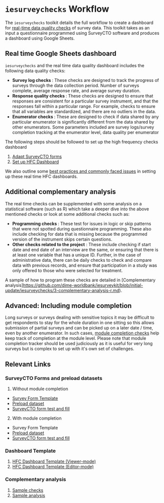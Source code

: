 # `iesurveychecks` Workflow

The `iesurveychecks` toolkit details the full workflow to create a dashboard for [real-time data quality checks](https://dimewiki.worldbank.org/High_Frequency_Checks) of survey data. This toolkit takes as an input a questionnaire programmed using SurveyCTO software and produces a dashboard using Google Sheets.


## Real time Google Sheets dashboard

`iesurveychecks` and the real time data quality dashboard includes the following data quality checks:

* <b> Survey log checks </b> : These checks are designed to track the progress of surveys through the data collection period. Number of surveys complete, average response rate, and average survey duration.
* <b> Response quality checks </b> : These checks are designed to ensure that responses are consistent for a particular survey instrument, and that the responses fall within a particular range. For example, checks to ensure that all variables are standardized, and there are no outliers in the data.
* <b> Enumerator checks </b> : These are designed to check if data shared by any particular enumerator is significantly different from the data shared by other enumerators. Some parameters included are survey logs/survey completion tracking at the enumerator level, data quality per enumerator

The following steps should be followed to set up the high frequency checks dashboard

1. [Adapt SurveyCTO forms](https://github.com/dime-worldbank/iesurveykit/blob/initial-update/iesurveychecks/1-adapt-scto-forms.md)
2. [Set up HFC Dashboard](https://github.com/dime-worldbank/iesurveykit/blob/initial-update/iesurveychecks/2-set-up-hfc-dashboard.md)

We also outline some [best practices and commonly faced issues](https://github.com/dime-worldbank/iesurveykit/blob/initial-update/Survey%20Checks/best-practices-and-issues.md) in setting up these real time HFC dashboards.

## Additional complementary analysis

The real time checks can be supplemented with some analysis on a statistical software (such as R) which take a deeper dive into the above mentioned checks or look at some additional checks such as:

* <b> Programming checks </b> : These test for issues in logic or skip patterns that were not spotted during questionnaire programming. These also include checking for data that is missing because the programmed version of the instrument skips certain questions.
* <b> Other checks related to the project</b> : These include checking if start date and end date of an interview are the same, or ensuring that there is at least one variable that has a unique ID. Further, in the case of administrative data, there can be daily checks to check and compare data with previous records, and ensure that participation in a study was only offered to those who were selected for treatment.

A sample of how to program these checks are detailed in [Complementary analysis]https://github.com/dime-worldbank/iesurveykit/blob/initial-update/iesurveychecks/3-complementary-analysis-r.md).

## Advanced: Including module completion
Long surveys or surveys dealing with sensitive topics it may be difficult to get respondents to stay for the whole duration in one sitting so this allows submission of partial surveys and can be picked up on a later date / time, even by another enumerator. In such cases, [module completion checks](https://github.com/dime-worldbank/iesurveykit/blob/initial-update/iesurveychecks/4-module-completion-checks.md) help keep track of completion at the module level.  Please note that module completion tracker should be used judiciously as it is useful for very long surveys but is complex to set up with it's own set of challenges.

## Relevant Links
### SurveyCTO Forms and preload datasets </b>  
1. Without module completion
  - [Survey Form Template](https://github.com/dime-worldbank/iesurveykit/blob/initial-update/iesurveychecks/scto/Survey%20Form%20Template%20(without%20module%20completion).xlsx)
  - [Preload dataset](https://github.com/dime-worldbank/iesurveykit/blob/initial-update/iesurveychecks/scto/Preloaded%20Data%20Sample.xlsx)
  - [SurveyCTO form test and fill](https://boruis.surveycto.com/collect/demo_survey?caseid=)

2. With module completion
- Survey Form Template
- [Preload dataset](https://github.com/dime-worldbank/iesurveykit/blob/initial-update/Survey%20Checks/scto/Preloaded%20Data%20Sample%20(With%20Module%20Completion).xlsx)
- [SurveyCTO form test and fill](https://boruis.surveycto.com/collect/demo_survey_module_completion?caseid= )

### Dashboard Template </b>  
1. [HFC Dashboard Template (Viewer-mode)](https://docs.google.com/spreadsheets/d/16S2GlDgdeSuzAJEeML8ieDOjKYK7QzfHlrkJE6AwdC4/edit?usp=sharing)
2. [HFC Dashboard Template (Editor-mode)](https://docs.google.com/spreadsheets/d/1iji2n0nSpS6tE4vOp9EwTb_TdvT-KC2J7wIMqw_q22M/edit?usp=sharing)  

### Complementary analysis </b>  
1. [Sample checks](https://github.com/dime-worldbank/iesurveykit/blob/initial-update/iesurveychecks/r/sample_checks.R)
2. [Sample analysis](https://github.com/dime-worldbank/iesurveykit/blob/initial-update/iesurveychecks/r/sample_analysis.R)
